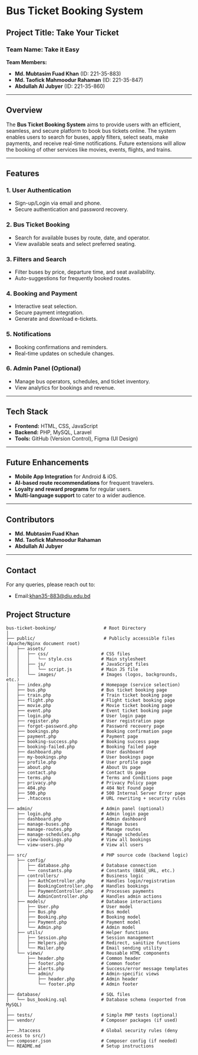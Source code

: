 # Bus Ticket Booking System

## Project Title: Take Your Ticket

### Team Name: Take it Easy
**Team Members:**  
- **Md. Mubtasim Fuad Khan** (ID: 221-35-883)  
- **Md. Taofick Mahmoodur Rahaman** (ID: 221-35-847)  
- **Abdullah Al Jubyer** (ID: 221-35-860)  

---

## Overview
The **Bus Ticket Booking System** aims to provide users with an efficient, seamless, and secure platform to book bus tickets online. The system enables users to search for buses, apply filters, select seats, make payments, and receive real-time notifications. Future extensions will allow the booking of other services like movies, events, flights, and trains.

---

## Features
### 1. **User Authentication**
- Sign-up/Login via email and phone.
- Secure authentication and password recovery.

### 2. **Bus Ticket Booking**
- Search for available buses by route, date, and operator.
- View available seats and select preferred seating.

### 3. **Filters and Search**
- Filter buses by price, departure time, and seat availability.
- Auto-suggestions for frequently booked routes.

### 4. **Booking and Payment**
- Interactive seat selection.
- Secure payment integration.
- Generate and download e-tickets.

### 5. **Notifications**
- Booking confirmations and reminders.
- Real-time updates on schedule changes.

### 6. **Admin Panel (Optional)**
- Manage bus operators, schedules, and ticket inventory.
- View analytics for bookings and revenue.

---

## Tech Stack
- **Frontend:** HTML, CSS, JavaScript
- **Backend:** PHP, MySQL, Laravel
- **Tools:** GitHub (Version Control), Figma (UI Design)


---

## Future Enhancements
- **Mobile App Integration** for Android & iOS.
- **AI-based route recommendations** for frequent travelers.
- **Loyalty and reward programs** for regular users.
- **Multi-language support** to cater to a wider audience.

---

## Contributors
- **Md. Mubtasim Fuad Khan**  
- **Md. Taofick Mahmoodur Rahaman**  
- **Abdullah Al Jubyer**  

---



## Contact
For any queries, please reach out to:
- Email:khan35-883@diu.edu.bd 

## Project Structure

```plaintext
bus-ticket-booking/                  # Root Directory
│
├── public/                          # Publicly accessible files (Apache/Nginx document root)
│   ├── assets/                      
│   │   ├── css/                    # CSS files
│   │   │   └── style.css           # Main stylesheet
│   │   ├── js/                     # JavaScript files
│   │   │   └── script.js           # Main JS file
│   │   └── images/                 # Images (logos, backgrounds, etc.)
│   ├── index.php                   # Homepage (service selection)
│   ├── bus.php                     # Bus ticket booking page
│   ├── train.php                   # Train ticket booking page
│   ├── flight.php                  # Flight ticket booking page
│   ├── movie.php                   # Movie ticket booking page
│   ├── event.php                   # Event ticket booking page
│   ├── login.php                   # User login page
│   ├── register.php                # User registration page
│   ├── forgot-password.php         # Password recovery page
│   ├── bookings.php                # Booking confirmation page
│   ├── payment.php                 # Payment page
│   ├── booking-success.php         # Booking success page
│   ├── booking-failed.php          # Booking failed page
│   ├── dashboard.php               # User dashboard
│   ├── my-bookings.php             # User bookings page
│   ├── profile.php                 # User profile page
│   ├── about.php                   # About Us page
│   ├── contact.php                 # Contact Us page
│   ├── terms.php                   # Terms and Conditions page
│   ├── privacy.php                 # Privacy Policy page
│   ├── 404.php                     # 404 Not Found page
│   ├── 500.php                     # 500 Internal Server Error page
│   ├── .htaccess                   # URL rewriting + security rules
│
├── admin/                          # Admin panel (optional)
│   ├── login.php                   # Admin login page
│   ├── dashboard.php               # Admin dashboard
│   ├── manage-buses.php            # Manage buses
│   ├── manage-routes.php           # Manage routes
│   ├── manage-schedules.php        # Manage schedules
│   ├── view-bookings.php           # View all bookings
│   └── view-users.php              # View all users
│
├── src/                            # PHP source code (backend logic)
│   ├── config/
│   │   ├── database.php            # Database connection
│   │   └── constants.php           # Constants (BASE_URL, etc.)
│   ├── controllers/                # Business logic
│   │   ├── AuthController.php      # Handles login/registration
│   │   ├── BookingController.php   # Handles bookings
│   │   ├── PaymentController.php   # Processes payments
│   │   └── AdminController.php     # Handles admin actions
│   ├── models/                     # Database interactions
│   │   ├── User.php                # User model
│   │   ├── Bus.php                 # Bus model
│   │   ├── Booking.php             # Booking model
│   │   ├── Payment.php             # Payment model
│   │   └── Admin.php               # Admin model
│   ├── utils/                      # Helper functions
│   │   ├── Session.php             # Session management
│   │   ├── Helpers.php             # Redirect, sanitize functions
│   │   └── Mailer.php              # Email sending utility
│   └── views/                      # Reusable HTML components
│       ├── header.php              # Common header
│       ├── footer.php              # Common footer
│       ├── alerts.php              # Success/error message templates
│       └── admin/                  # Admin-specific views
│           ├── header.php          # Admin header
│           └── footer.php          # Admin footer
│
├── database/                       # SQL files
│   └── bus_booking.sql             # Database schema (exported from MySQL)
│
├── tests/                          # Simple PHP tests (optional)
├── vendor/                         # Composer packages (if used)
│
├── .htaccess                       # Global security rules (deny access to src/)
├── composer.json                   # Composer config (if needed)
└── README.md                       # Setup instructions